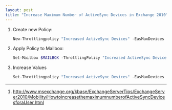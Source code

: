 ```yaml
---
layout: post
title: "Increase Maximum Number of ActiveSync Devices in Exchange 2010"
---
```


1. Create new Policy:
   ```powershell
   New-Throttlingpolicy "Increased ActiveSync Devices" -EasMaxDevices 20 -EasMaxConcurrency 20
   ```
2. Apply Policy to Mailbox:
   ```powershell
   Set-Mailbox $MAILBOX -ThrottlingPolicy "Increased ActiveSync Devices"
   ```
3. Increase Values
   ```powershell
   Set-Throttlingpolicy "Increased ActiveSync Devices" -EasMaxDevices 25 -EasMaxConcurrency 25
   ```

---
1. <http://www.msexchange.org/kbase/ExchangeServerTips/ExchangeServer2010/Mobility/HowtoincreasethemaximumnumberofActiveSyncDevicesforaUser.html>
